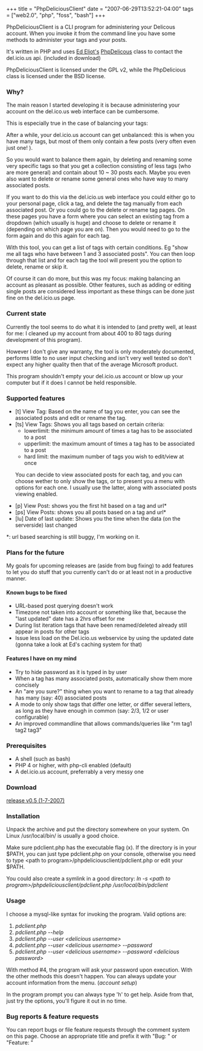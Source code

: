 +++
title = "PhpDeliciousClient"
date = "2007-06-29T13:52:21-04:00"
tags = ["web2.0", "php", "foss", "bash"]
+++
<p>PhpDeliciousClient is a CLI program for administering your Delicous account.  When you invoke it from the command line you have some methods to administer your tags and your posts.</p>

<p>It's written in PHP and uses <a href="http://www.ejeliot.com/">Ed Eliot's</a> <a href="http://www.ejeliot.com/pages/php-delicious">PhpDelicous</a> class to contact the del.icio.us api. (included in download)<br />

PhpDeliciousClient is licensed under the GPL v2, while the PhpDelicious class is licensed under the BSD license.</p>

<h3>Why?</h3>

<p>The main reason I started developing it is because administering your account on the del.ico.us web interface can be cumbersome.<br />

This is especially true in the case of balancing your tags:<br />

After a while, your del.icio.us account can get unbalanced: this is when you have many tags, but most of them only contain a few posts (very often even just one! ).<br />

So you would want to balance them again, by deleting and renaming some very specific tags so that you get a collection consisting of less tags (who are more general) and contain about 10 ~ 30 posts each.  Maybe you even also want to delete or rename some general ones who have way to many associated posts.<br />

If you want to do this via the del.icio.us web interface you could either go to your personal page, click a tag, and delete the tag manually from each associated post.  Or you could go to the delete or rename tag pages.  On these pages you have a form where you can select an existing tag from a dropdown (which usually is huge) and choose to delete or rename it (depending on which page you are on).  Then you would need to go to the form again and do this again for each tag.</p>

<p>With this tool, you can get a list of tags with certain conditions.  Eg "show me all tags who have between 1 and 3 associated posts".  You can then loop through that list and for each tag the tool will present you the option to delete, rename or skip it.</p>

<p>Of course it can do more, but this was my focus: making balancing an account as pleasant as possible.  Other features, such as adding or editing single posts are considered less important as these things can be done just fine on the del.icio.us page.</p>

<h3>Current state</h3>

<p>Currently the tool seems to do what it is intended to (and pretty well, at least for me: I cleaned up my account from about 400 to 80 tags during development of this program).<br />

However I don't give any warranty, the tool is only moderately documented, performs little to no user input checking and isn't very well tested so don't expect any higher quality then that of the average Microsoft product.<br />

This program shouldn't empty your del.icio.us account or blow up your computer but if it does I cannot be held responsible.</p>

<h3>Supported features</h3>

<ul>

<li>[t] View Tag: Based on the name of tag you enter, you can see the associated posts and edit or rename the tag.</li>

<li>[ts]  View Tags: Shows you all tags based on certain criteria:

<ul>

<li>lowerlimit: the minimum amount of times a tag has to be associated to a post</li>

<li>upperlimit: the maximum amount of times a tag has to be associated to a post</li>

<li>hard limit: the maximum number of tags you wish to edit/view at once</li>

</ul>

<p>You can decide to view associated posts for each tag, and you can choose wether to only show the tags, or to present you a menu with options for each one.  I usually use the latter, along with associated posts viewing enabled.</li>

<li>[p] View Post: shows you the first hit based on a tag and url*</li>

<li>[ps] View Posts: shows you all posts based on a tag and url*</li>

<li>[lu] Date of last update: Shows you the time when the data (on the serverside) last changed</li>

</ul>

<p>*: url based searching is still buggy, I'm working on it.</p>

<h3>Plans for the future</h3>

<p>My goals for upcoming releases are (aside from bug fixing) to add features to let you do stuff that you currently can't do or at least not in a productive manner.  </p>

<h4>Known bugs to be fixed</h4>

<ul>

<li>URL-based post querying doesn't work</li>

<li>Timezone not taken into account or something like that, because the "last updated" date has a 2hrs offset for me</li>

<li>During list iteration tags that have been renamed/deleted already still appear in posts for other tags</li>

<li>Issue less load on the Del.icio.us webservice by using the updated date (gonna take a look at Ed's caching system for that)</li>

</ul>

<h4>Features I have on my mind</h4>

<ul>

<li>Try to hide password as it is typed in by user</li>

<li>When a tag has many associated posts, automatically show them more concisely</li>

<li>An "are you sure?" thing when you want to rename to a tag that already has many (say: 40) associated posts</li>

<li>A mode to only show tags that differ one letter, or differ several letters, as long as they have enough in common (say: 2/3, 1/2 or user configurable)</li>

<li>An improved commandline that allows commands/queries like "rm tag1 tag2 tag3"

</ul>

<h3>Prerequisites</h3>

<ul>

<li>A shell (such as bash)</li>

<li>PHP 4 or higher, with php-cli enabled (default)</li>

<li>A del.icio.us account, preferrably a very messy one</li>

</ul>

<h3>Download</h3>

<p><a href="http://users.edpnet.be/dieter/php_delicious_client_v05.zip" onClick="javascript:urchinTracker ('/files/php_delicious_client_v05.zip');">release v0.5 (1-7-2007)</a></p>

<h3>Installation</h3>

<p>Unpack the archive and put the directory somewhere on your system.  On Linux /usr/local/bin/ is usually a good choice.<br />

Make sure pdclient.php has the executable flag (x).  If the directory is in your $PATH, you can just type pdclient.php on your console, otherwise you need to type &lt;path to program&gt;/phpdeliciousclient/pdclient.php or edit your $PATH.</p>

<p>You could also create a symlink in a good directory: <em>ln -s &lt;path to program&gt;/phpdeliciousclient/pdclient.php /usr/local/bin/pdclient</em></p>

<h3>Usage</h3>

<p>I choose a mysql-like syntax for invoking the program.  Valid options are:</p>

<ol>

<li><em>pdclient.php</em></li>

<li><em>pdclient.php --help</em></li>

<li><em>pdclient.php --user &lt;delicious username&gt;</em></li>

<li><em>pdclient.php --user &lt;delicious username&gt; --password</em></li>

<li><em>pdclient.php --user &lt;delicious username&gt; --password &lt;delicious password&gt;</em></li>

</ol>

<p>With method #4, the program will ask your password upon execution.  With the other methods this doesn't happen.  You can always update your account information from the menu. (<em>account setup</em>)</p>

<p>In the program prompt you can always type 'h' to get help.  Aside from that, just try the options, you'll figure it out in no time.</p>

<h3>Bug reports &amp; feature requests</h3>

<p>You can report bugs or file feature requests through the comment system on this page. Choose an appropriate title and prefix it with "Bug: " or "Feature: "</p>
